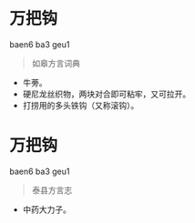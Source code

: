 # 万把钩
baen6 ba3 geu1
> 如皋方言词典
- 牛蒡。
- 硬尼龙丝织物，两块对合即可粘牢，又可拉开。
- 打捞用的多头铁钩（又称滚钩）。

# 万把钩
baen6 ba3 geu1
> 泰县方言志
- 中药大力子。
